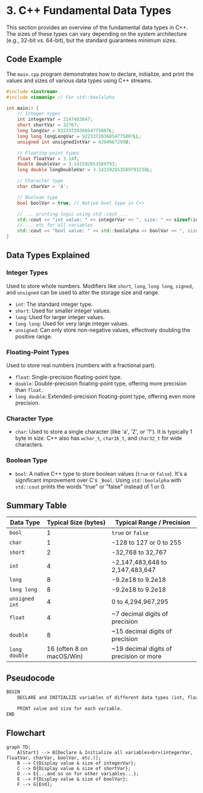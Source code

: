 # 3. C++ Fundamental Data Types

This section provides an overview of the fundamental data types in C++. The sizes of these types can vary depending on the system architecture (e.g., 32-bit vs. 64-bit), but the standard guarantees minimum sizes.

## Code Example

The `main.cpp` program demonstrates how to declare, initialize, and print the values and sizes of various data types using C++ streams.

```cpp
#include <iostream>
#include <iomanip> // For std::boolalpha

int main() {
    // Integer types
    int integerVar = 2147483647;
    short shortVar = 32767;
    long longVar = 9223372036854775807L;
    long long longLongVar = 9223372036854775807LL;
    unsigned int unsignedIntVar = 4294967295U;

    // Floating-point types
    float floatVar = 3.14f;
    double doubleVar = 3.141592653589793;
    long double longDoubleVar = 3.141592653589793238L;

    // Character type
    char charVar = 'A';

    // Boolean type
    bool boolVar = true; // Native bool type in C++

    // ... printing logic using std::cout ...
    std::cout << "int value: " << integerVar << ", size: " << sizeof(integerVar) << " bytes" << std::endl;
    // ... etc for all variables
    std::cout << "bool value: " << std::boolalpha << boolVar << ", size: " << sizeof(boolVar) << " byte" << std::endl;
}
```

## Data Types Explained

### Integer Types

Used to store whole numbers. Modifiers like `short`, `long`, `long long`, `signed`, and `unsigned` can be used to alter the storage size and range.

* `int`: The standard integer type.
* `short`: Used for smaller integer values.
* `long`: Used for larger integer values.
* `long long`: Used for very large integer values.
* `unsigned`: Can only store non-negative values, effectively doubling the positive range.

### Floating-Point Types

Used to store real numbers (numbers with a fractional part).

* `float`: Single-precision floating-point type.
* `double`: Double-precision floating-point type, offering more precision than `float`.
* `long double`: Extended-precision floating-point type, offering even more precision.

### Character Type

* `char`: Used to store a single character (like 'a', 'Z', or '?'). It is typically 1 byte in size. C++ also has `wchar_t`, `char16_t`, and `char32_t` for wide characters.

### Boolean Type

* `bool`: A native C++ type to store boolean values (`true` or `false`). It's a significant improvement over C's `_Bool`. Using `std::boolalpha` with `std::cout` prints the words "true" or "false" instead of 1 or 0.

## Summary Table

| Data Type     | Typical Size (bytes) | Typical Range / Precision                               |
|---------------|----------------------|---------------------------------------------------------|
| `bool`        | 1                    | `true` or `false`                                       |
| `char`        | 1                    | -128 to 127 or 0 to 255                                 |
| `short`       | 2                    | -32,768 to 32,767                                       |
| `int`         | 4                    | -2,147,483,648 to 2,147,483,647                         |
| `long`        | 8                    | -9.2e18 to 9.2e18                                       |
| `long long`   | 8                    | -9.2e18 to 9.2e18                                       |
| `unsigned int`| 4                    | 0 to 4,294,967,295                                      |
| `float`       | 4                    | ~7 decimal digits of precision                          |
| `double`      | 8                    | ~15 decimal digits of precision                         |
| `long double` | 16 (often 8 on macOS/Win) | ~19 decimal digits of precision or more                  |

## Pseudocode

```xml
BEGIN
    DECLARE and INITIALIZE variables of different data types (int, float, char, bool, etc.)

    PRINT value and size for each variable.
END
```

## Flowchart

```mermaid
graph TD;
    A[Start] --> B[Declare & Initialize all variables<br>(integerVar, floatVar, charVar, boolVar, etc.)];
    B --> C{Display value & size of integerVar};
    C --> D{Display value & size of shortVar};
    D --> E{...and so on for other variables...};
    E --> F{Display value & size of boolVar};
    F --> G[End];
```
